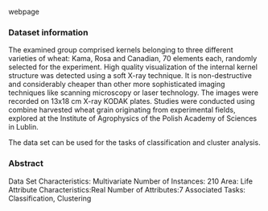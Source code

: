 webpage[](https://archive.ics.uci.edu/ml/datasets/seeds)
### Dataset information
The examined group comprised kernels belonging to three different varieties of wheat: Kama, Rosa and Canadian, 70 elements each, randomly selected for
the experiment. High quality visualization of the internal kernel structure was detected using a soft X-ray technique. It is non-destructive and considerably cheaper than other more sophisticated imaging techniques like scanning microscopy or laser technology. The images were recorded on 13x18 cm X-ray KODAK plates. Studies were conducted using combine harvested wheat grain originating from experimental fields, explored at the Institute of Agrophysics of the Polish Academy of Sciences in Lublin.

The data set can be used for the tasks of classification and cluster analysis.

### Abstract
Data Set Characteristics:  Multivariate
Number of Instances: 210
Area: Life
Attribute Characteristics:Real
Number of Attributes:7
Associated Tasks: Classification, Clustering

